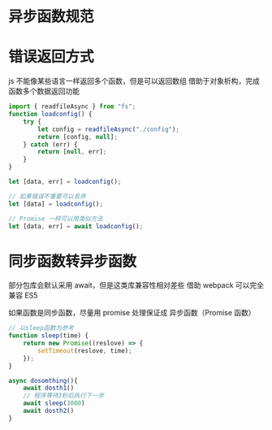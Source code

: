 # 异步函数规范

# 错误返回方式

js 不能像某些语言一样返回多个函数，但是可以返回数组
借助于对象析构，完成函数多个数据返回功能

```javascript
import { readfileAsync } from "fs";
function loadconfig() {
    try {
        let config = readfileAsync("./config");
        return [config, null];
    } catch (err) {
        return [null, err];
    }
}

let [data, err] = loadconfig();

// 如果错误不重要可以丢弃
let [data] = loadconfig();

// Promise 一样可以用类似方法
let [data, err] = await loadconfig();
```

# 同步函数转异步函数

部分包库会默认采用 await，但是这类库兼容性相对差些
借助 webpack 可以完全兼容 ES5

如果函数是同步函数，尽量用 promise 处理保证成 异步函数（Promise 函数）

```javascript
// 以sleep函数为参考
function sleep(time) {
    return new Promise((reslove) => {
        setTimeout(reslove, time);
    });
}

async dosomthing(){
    await dosth1()
    // 程序等待3秒后执行下一步
    await sleep(3000)
    await dosth2()
}


```
